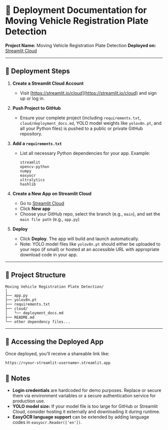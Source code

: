 
# 📄 Deployment Documentation for Moving Vehicle Registration Plate Detection
**Project Name:** Moving Vehicle Registration Plate Detection 
**Deployed on:** [Streamlit Cloud](https://share.streamlit.io)

---

## 📌 Deployment Steps

1. **Create a Streamlit Cloud Account**
   - Visit [https://streamlit.io/cloud](https://streamlit.io/cloud) and sign up or log in.

2. **Push Project to GitHub**
   - Ensure your complete project (including `requirements.txt`, `cloud/deployment_docs.md`, YOLO model weights like `yolov8n.pt`, and all your Python files) is pushed to a public or private GitHub repository.

3. **Add a `requirements.txt`**
   - List all necessary Python dependencies for your app. Example:
     ```
     streamlit
     opencv-python
     numpy
     easyocr
     ultralytics
     hashlib
     ```

4. **Create a New App on Streamlit Cloud**
   - Go to [Streamlit Cloud](https://streamlit.io/cloud)
   - Click **New app**
   - Choose your GitHub repo, select the branch (e.g., `main`), and set the `main file path` (e.g., `app.py`)

5. **Deploy**
   - Click **Deploy**. The app will build and launch automatically.
   - Note: YOLO model files like `yolov8n.pt` should either be uploaded to your repo (if small) or hosted at an accessible URL with appropriate download code in your app.

---

## 📁 Project Structure

```
Moving Vehicle Registration Plate Detection/
│
├── app.py
├── yolov8n.pt
├── requirements.txt
├── cloud/
│   └── deployment_docs.md
├── README.md
└── other dependency files...
```

---

## 📌 Accessing the Deployed App

Once deployed, you’ll receive a shareable link like:

`https://<your-streamlit-username>.streamlit.app`


## 📌 Notes

- **Login credentials** are hardcoded for demo purposes. Replace or secure them via environment variables or a secure authentication service for production use.
- **YOLO model size:** If your model file is too large for GitHub or Streamlit Cloud, consider hosting it externally and downloading it during runtime.
- **EasyOCR language support** can be extended by adding language codes in `easyocr.Reader(['en'])`.
